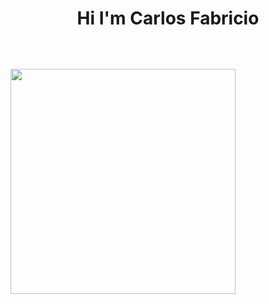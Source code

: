 <h1 align="center"> Hi I'm Carlos Fabricio </br> 

<br>
  
## <img src="https://i.postimg.cc/TwbFvnN6/3.png" height=360>


<!--
**Carl-Fabri/Carl-Fabri** is a ✨ _special_ ✨ repository because its `README.md` (this file) appears on your GitHub profile.

Here are some ideas to get you started:

- 🔭 I’m currently working on ...
- 🌱 I’m currently learning ...
- 👯 I’m looking to collaborate on ...
- 🤔 I’m looking for help with ...
- 💬 Ask me about ...
- 📫 How to reach me: ...
- 😄 Pronouns: ...
- ⚡ Fun fact: ...
-->
